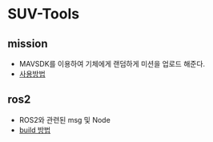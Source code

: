 # SUV-Tools

## mission

- MAVSDK를 이용하여 기체에게 랜덤하게 미션을 업로드 해준다.
- [사용방법](./mission/README.md)

## ros2

- ROS2와 관련된 msg 및 Node 
- [build 방법](./ros2/README.md)
